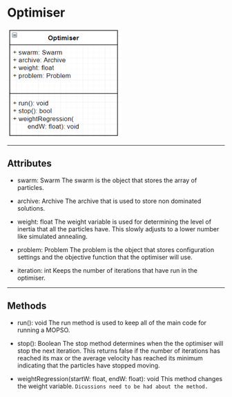 # Optimiser
![alt text](optimiser.PNG)
___
## Attributes
* swarm: Swarm
The swarm is the object that stores the array of particles. 

* archive: Archive
The archive that is used to store non dominated solutions.

* weight: float
The weight variable is used for determining the level of inertia that all the particles have. This slowly adjusts to a lower number like simulated annealing.

* problem: Problem
The problem is the object that stores configuration settings and the objective function that the optimiser will use.

* iteration: int
Keeps the number of iterations that have run in the optimiser.
___
## Methods
* run(): void
The run method is used to keep all of the main code for running a MOPSO.

* stop(): Boolean
The stop method determines when the the optimiser will stop the next iteration. This returns false if the number of iterations has reached its max or the average velocity has reached its minimum indicating that the particles have stopped moving. 

* weightRegression(startW: float, endW: float): void
This method changes the weight variable. `Dicussions need to be had about the method.`